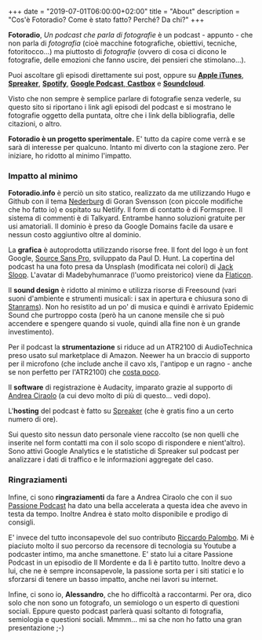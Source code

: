 +++
date = "2019-07-01T06:00:00+02:00"
title = "About"
description = "Cos'è Fotoradio? Come è stato fatto? Perché? Da chi?"
+++

**Fotoradio**, _Un podcast che parla di fotografie_ è un podcast - appunto - che non parla di _fotografia_ (cioè macchine fotografiche, obiettivi, tecniche, fotoritocco...) ma piuttosto di _fotografie_ (ovvero di cosa ci dicono le fotografie, delle emozioni che fanno uscire, dei pensieri che stimolano...).
<!--more-->

Puoi ascoltare gli episodi direttamente sui post, oppure su <a target="blank" href="https://podcasts.apple.com/it/podcast/fotoradio-un-podcast-sulle-fotografie/id1473090985">**Apple iTunes**</a>, <a target="blank" href="https://www.spreaker.com/show/fotoradio-un-podcast-sulle-fotografie">**Spreaker**</a>, <a target="blank" href="https://open.spotify.com/show/3dzBBFOJD2gaz2pRdhlzYh">**Spotify**</a>, <a target="blank" href="https://www.google.com/podcasts?feed=aHR0cHM6Ly93d3cuc3ByZWFrZXIuY29tL3Nob3cvMzYwNzI4OS9lcGlzb2Rlcy9mZWVk">**Google Podcast**<a target="blank" href="https://castbox.fm/channel/Fotoradio-un-podcast-sulle-fotografie-id2203635?country=it">, **Castbox**</a> e <a target="blank" href="https://soundcloud.com/user-153455998">**Soundcloud**</a>.

Visto che non sempre è semplice parlare di fotografie senza vederle, su questo sito si riportano i link agli episodi del podcast e si mostrano le fotografie oggetto della puntata, oltre che i link della bibliografia, delle citazioni, o altro.

**Fotoradio è un progetto sperimentale.** E' tutto da capire come verrà e se sarà di interesse per qualcuno. Intanto mi diverto con la stagione zero.
Per iniziare, ho ridotto al minimo l'impatto.


### Impatto al minimo

**Fotoradio.info** è perciò un sito statico, realizzato da me utilizzando Hugo e Github con il tema <a target="blank" href="https://themes.gohugo.io/hugo-nederburg-theme/">Nederburg</a> di Goran Svensson (con piccole modifiche che ho fatto io) e ospitato su Netlify.
Il form di contatto è di Formspree. Il sistema di commenti è di Talkyard. Entrambe hanno soluzioni gratuite per usi amatoriali.
Il dominio è preso da Google Domains facile da usare e nessun costo aggiuntivo oltre al dominio.

La **grafica** è autoprodotta utilizzando risorse free. Il font del logo è un font Google, <a target="blank" href="https://fonts.google.com/specimen/Source+Sans+Pro">Source Sans Pro</a>, sviluppato da Paul D. Hunt. La copertina del podcast ha una foto presa da Unsplash (modificata nei colori) di <a href="https://unsplash.com/@jacksloop">Jack Sloop</a>.
L'avatar di Madebyhumanrace (l'uomo preistorico) viene da <a target="blank" href="https://www.flaticon.com">Flaticon</a>.

Il **sound design** è ridotto al minimo e utilizza risorse di Freesound (vari suoni d'ambiente e strumenti musicali: i sax in apertura e chiusura sono di <a target="blank" href="https://freesound.org/people/stanrams/">Stanrams</a>).
Non ho resistito ad un po' di musica e quindi è arrivato Epidemic Sound che purtroppo costa (però ha un canone mensile che si può accendere e spengere quando si vuole, quindi alla fine non è un grande investimento).

Per il podcast la **strumentazione** si riduce ad un ATR2100 di AudioTechnica preso usato sul marketplace di Amazon. Neewer ha un braccio di supporto per il microfono (che include anche il cavo xls, l'antipop e un ragno - anche se non perfetto per l'ATR2100) che <a target="blank" href="https://www.amazon.it/gp/product/B01HTI2MRO/ref=ppx_yo_dt_b_asin_title_o03_s01?ie=UTF8&psc=1">costa poco</a>.

Il **software** di registrazione è Audacity, imparato grazie al supporto di <a target="blank" href="https://www.officine.me/">Andrea Ciraolo</a> (a cui devo molto di più di questo... vedi dopo).

L'**hosting** del podcast è fatto su <a target="blank" href="https://www.spreaker.com/">Spreaker</a> (che è gratis fino a un certo numero di ore).

Sui questo sito nessun dato personale viene raccolto (se non quelli che inserite nel form contatti ma con il solo scopo di rispondere e nient'altro). Sono attivi Google Analytics e le statistiche di Spreaker sul podcast per analizzare i dati di traffico e le informazioni aggregate del caso.


### Ringraziamenti

Infine, ci sono **ringraziamenti** da fare a Andrea Ciraolo che con il suo <a target="blank" href="https://www.spreaker.com/show/passione-podcast">Passione Podcast</a> ha dato una bella accelerata a questa idea che avevo in testa da tempo. Inoltre Andrea è stato molto disponibile e prodigo di consigli.

E' invece del tutto inconsapevole del suo contributo <a target="blank" href="https://www.spreaker.com/show/il-mordente">Riccardo Palombo</a>. Mi è piaciuto molto il suo percorso da recensore di tecnologia su Youtube a podcaster intimo, ma anche smanettone. E' stato lui a citare Passione Podcast in un episodio de Il Mordente e da lì è partito tutto. Inoltre devo a lui, che ne è sempre inconsapevole, la passione sorta per i siti statici e lo sforzarsi di tenere un basso impatto, anche nei lavori su internet.

Infine, ci sono io, **Alessandro**, che ho difficoltà a raccontarmi. Per ora, dico solo che non sono un fotografo, un semiologo o un esperto di questioni sociali. Eppure questo podcast parlerà quasi soltanto di fotografia, semiologia e questioni sociali. Mmmm... mi sa che non ho fatto una gran presentazione ;-)
